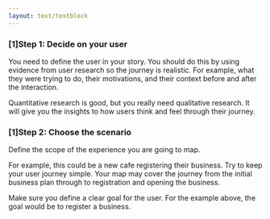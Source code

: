 ```yaml
---
layout: text/textblock
---
```


### [1]Step 1: Decide on your user

You need to define the user in your story. You should do this by using evidence from user research so the journey is realistic. For example, what they were trying to do, their motivations, and their context before and after the interaction.

Quantitative research is good, but you really need qualitative research. It will give you the insights to how users think and feel through their journey.

### [1]Step 2: Choose the scenario
Define the scope of the experience you are going to map.

For example, this could be a new cafe registering their business. Try to keep your user journey simple. Your map may cover the journey from the initial business plan through to registration and opening the business.

Make sure you define a clear goal for the user. For the example above, the goal would be to register a business.


